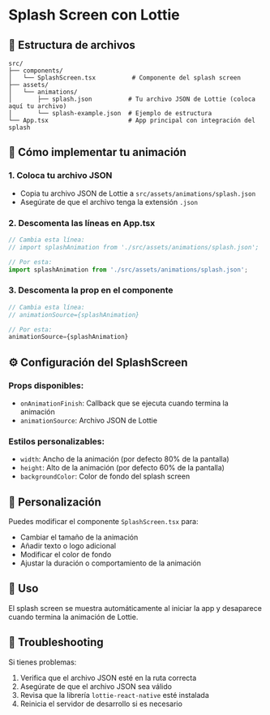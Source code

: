 # Splash Screen con Lottie

## 📁 Estructura de archivos

```
src/
├── components/
│   └── SplashScreen.tsx          # Componente del splash screen
├── assets/
│   └── animations/
│       ├── splash.json          # Tu archivo JSON de Lottie (coloca aquí tu archivo)
│       └── splash-example.json  # Ejemplo de estructura
└── App.tsx                      # App principal con integración del splash
```

## 🚀 Cómo implementar tu animación

### 1. Coloca tu archivo JSON
- Copia tu archivo JSON de Lottie a `src/assets/animations/splash.json`
- Asegúrate de que el archivo tenga la extensión `.json`

### 2. Descomenta las líneas en App.tsx
```typescript
// Cambia esta línea:
// import splashAnimation from './src/assets/animations/splash.json';

// Por esta:
import splashAnimation from './src/assets/animations/splash.json';
```

### 3. Descomenta la prop en el componente
```typescript
// Cambia esta línea:
// animationSource={splashAnimation}

// Por esta:
animationSource={splashAnimation}
```

## ⚙️ Configuración del SplashScreen

### Props disponibles:
- `onAnimationFinish`: Callback que se ejecuta cuando termina la animación
- `animationSource`: Archivo JSON de Lottie

### Estilos personalizables:
- `width`: Ancho de la animación (por defecto 80% de la pantalla)
- `height`: Alto de la animación (por defecto 60% de la pantalla)
- `backgroundColor`: Color de fondo del splash screen

## 🎨 Personalización

Puedes modificar el componente `SplashScreen.tsx` para:
- Cambiar el tamaño de la animación
- Añadir texto o logo adicional
- Modificar el color de fondo
- Ajustar la duración o comportamiento de la animación

## 📱 Uso

El splash screen se muestra automáticamente al iniciar la app y desaparece cuando termina la animación de Lottie.

## 🔧 Troubleshooting

Si tienes problemas:
1. Verifica que el archivo JSON esté en la ruta correcta
2. Asegúrate de que el archivo JSON sea válido
3. Revisa que la librería `lottie-react-native` esté instalada
4. Reinicia el servidor de desarrollo si es necesario

